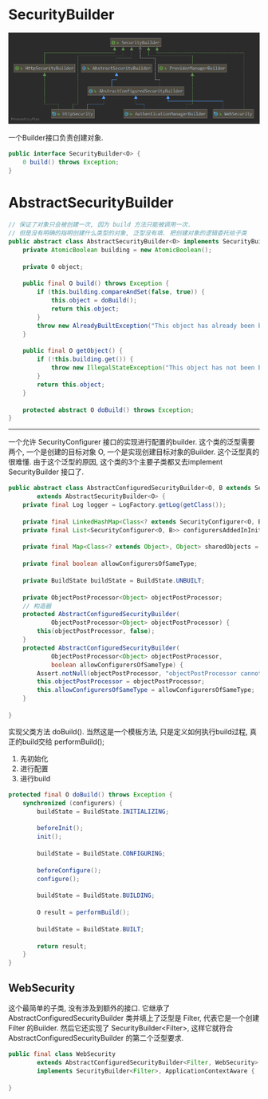 # SecurityBuilder
![](SecurityBuilder.png)

一个Builder接口负责创建对象.
```java
public interface SecurityBuilder<O> {
    0 build() throws Exception;
}
```
# AbstractSecurityBuilder
```java
// 保证了对象只会被创建一次, 因为 build 方法只能被调用一次.
// 但是没有明确的指明创建什么类型的对象, 泛型没有填. 把创建对象的逻辑委托给子类
public abstract class AbstractSecurityBuilder<O> implements SecurityBuilder<O> {
	private AtomicBoolean building = new AtomicBoolean();

	private O object;

	public final O build() throws Exception {
		if (this.building.compareAndSet(false, true)) {
			this.object = doBuild();
			return this.object;
		}
		throw new AlreadyBuiltException("This object has already been built");
	}

	public final O getObject() {
		if (!this.building.get()) {
			throw new IllegalStateException("This object has not been built");
		}
		return this.object;
	}

	protected abstract O doBuild() throws Exception;
}
```

---
一个允许 SecurityConfigurer 接口的实现进行配置的builder.
这个类的泛型需要两个, 一个是创建的目标对象 O, 一个是实现创建目标对象的Builder.
这个泛型真的很难懂. 
由于这个泛型的原因, 这个类的3个主要子类都又去implement SecurityBuilder 接口了.

```java
public abstract class AbstractConfiguredSecurityBuilder<O, B extends SecurityBuilder<O>>
		extends AbstractSecurityBuilder<O> {
	private final Log logger = LogFactory.getLog(getClass());

	private final LinkedHashMap<Class<? extends SecurityConfigurer<O, B>>, List<SecurityConfigurer<O, B>>> configurers = new LinkedHashMap<Class<? extends SecurityConfigurer<O, B>>, List<SecurityConfigurer<O, B>>>();
	private final List<SecurityConfigurer<O, B>> configurersAddedInInitializing = new ArrayList<SecurityConfigurer<O, B>>();

	private final Map<Class<? extends Object>, Object> sharedObjects = new HashMap<Class<? extends Object>, Object>();

	private final boolean allowConfigurersOfSameType;

	private BuildState buildState = BuildState.UNBUILT;

	private ObjectPostProcessor<Object> objectPostProcessor;
    // 构造器
	protected AbstractConfiguredSecurityBuilder(
			ObjectPostProcessor<Object> objectPostProcessor) {
		this(objectPostProcessor, false);
	}
	protected AbstractConfiguredSecurityBuilder(
			ObjectPostProcessor<Object> objectPostProcessor,
			boolean allowConfigurersOfSameType) {
		Assert.notNull(objectPostProcessor, "objectPostProcessor cannot be null");
		this.objectPostProcessor = objectPostProcessor;
		this.allowConfigurersOfSameType = allowConfigurersOfSameType;
	}

}
```

实现父类方法 doBuild().
当然这是一个模板方法, 只是定义如何执行build过程, 真正的build交给 performBuild();
1. 先初始化
2. 进行配置
3. 进行build
```java
protected final O doBuild() throws Exception {
    synchronized (configurers) {
        buildState = BuildState.INITIALIZING;

        beforeInit();
        init();

        buildState = BuildState.CONFIGURING;

        beforeConfigure();
        configure();

        buildState = BuildState.BUILDING;

        O result = performBuild();

        buildState = BuildState.BUILT;

        return result;
    }
}
```

## WebSecurity
这个最简单的子类, 没有涉及到额外的接口.
它继承了 AbstractConfiguredSecurityBuilder 类并填上了泛型是 Filter, 代表它是一个创建 Filter 的Builder.
然后它还实现了 SecurityBuilder\<Filter\>, 这样它就符合 AbstractConfiguredSecurityBuilder 的第二个泛型要求.
```java
public final class WebSecurity 
        extends AbstractConfiguredSecurityBuilder<Filter, WebSecurity>
        implements SecurityBuilder<Filter>, ApplicationContextAware {
            
}
```
